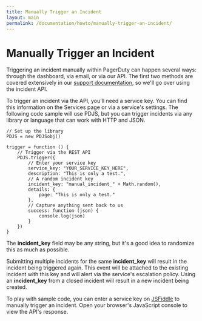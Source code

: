 ```yaml
---
title: Manually Trigger an Incident
layout: main
permalink: /documentation/howto/manually-trigger-an-incident/
---
```

<h1 class="title">
  Manually Trigger an Incident
</h1>
<p>
  Triggering an incident manually within PagerDuty can happen several ways: through the dashboard, via email, or via our API. The first two methods are covered extensively in our <a href="https://support.pagerduty.com/hc/en-us/articles/202829230-How-to-Trigger-an-Incident-Through-the-Dashboard-Email-Or-The-API">support documentation</a>, so we'll go over using the incident API.
</p>
<p>
  To trigger an incident via the API, you'll need a service key. You can find this information on the Services page or via a service's settings. The following code sample will use PDJS, but you can trigger incidents via any library or language that can work with HTTP and JSON.
</p>

<pre>
<code class="prettyprint language-javascript">// Set up the library
PDJS = new PDJSobj()

trigger = function () {
    // Trigger via the REST API
    PDJS.trigger({
        // Enter your service key 
        service_key: "YOUR_SERVICE_KEY_HERE",
        description: "This is only a test.",
        // A random incident key
        incident_key: "manual_incident_" + Math.random(),
        details: {
            page: "This is only a test."
        },
        // Capture anything sent back to us
        success: function (json) {
            console.log(json)
        }
    })
}</code>
</pre>

<p>The <strong>incident_key</strong> field may be any string, but it's a good idea to randomize this as much as possible.</p>
<p>Submitting multiple incidents for the same <strong>incident_key</strong> will result in the incident being triggered again. This event will be attached to the existing incident with this key and will alert via the service's escalation policy. Using an <strong>incident_key</strong> from a closed incident will result in a new incident being created.</p>

<p>To play with sample code, you can enter a service key on <a href="http://jsfiddle.net/PagerDuty/azh132ch/1/">JSFiddle</a> to manually trigger an incident. Open your browser's JavaScript console to view the API's response.</p>